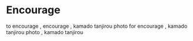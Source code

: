 # Encourage
to encourage  , encourage , kamado tanjirou photo for encourage , kamado tanjirou photo , kamado tanjirou
